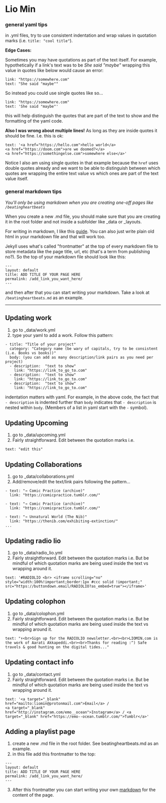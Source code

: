# Lio Min

### general yaml tips
in .yml files, try to use consistent indentation and wrap values in quotation marks (i.e. `title: "cool title"`). 

**Edge Cases:**

Sometimes you may have quotations as part of the text itself. For example, hypothetically if a link's text was to be _She said "maybe"_ wrapping this value in quotes like below would cause an error:

```
link: "https://somewhere.com"
text: "She said "maybe""
```

So instead you could use single quotes like so...

```
link: "https://somewhere.com"
text: 'She said "maybe"'
```
this will help distinguish the quotes that are part of the text to show and the formatting of the yaml code.

**Also I was wrong about multiple lines!** As long as they are inside quotes it should be fine. I.e. this is ok:

```
text: '<a href="https://hello.com">hello world</a>
<a href="https://doom.com">are we doomed?</a>
<a href="https://somethingelse.com">somewhere else</a>'
```
Notice I also am using single quotes in that example because the `href` uses double quotes already and we want to be able to distinguish between which quotes are wrapping the entire text value vs which ones are part of the text value itself.

### general markdown tips

_You'll only be using markdown when you are creating one-off pages like `/beatingheartbeats`_

When you create a new .md file, you should make sure that you are creating it in the root folder and not inside a subfolder like _data or _layouts. 

For writing in markdown, I like this [guide](https://www.markdownguide.org/cheat-sheet/).
You can also just write plain old html in your markdown file and that will work too. 

Jekyll uses what's called "frontmatter" at the top of every markdown file to store metadata like the page title, url, etc (that's a term from publishing no?). So the top of your markdown file should look like this:
```
---
layout: default
title: ADD TITLE OF YOUR PAGE HERE
permalink: /add_link_you_want_here/
---
```

and then after that you can start writing your markdown. Take a look at `/beatingheartbeats.md` as an example. 



----------------------------------------------------------------------
## Updating work

1. go to _data/work.yml
2. type your yaml to add a work. Follow this pattern:

```
- title: "Title of your project"
  category: "Category name (be wary of capitals, try to be consistent (i.e. Books vs books))"
  body: (you can add as many description/link pairs as you need per project)
  - description:  "text to show" 
    link: "https://link_to_go_to.com"
  - description:  "text to show" 
    link: "https://link_to_go_to.com"
  - description:  "text to show" 
    link: "https://link_to_go_to.com"

```
indentation matters with yaml. For example, in the above code, the fact that `- description` is indented further than `body` indicates that `- description` is nested within `body`. (Members of a list in yaml start with the `-` symbol).

## Updating Upcoming

1. go to _data/upcoming.yml
2. Fairly straightforward. Edit between the quotation marks i.e.
```
text: "edit this"
```

## Updating Collaborations

1. go to _data/collaborations.yml
2. Add/remove/edit the text/link pairs following the pattern...
```
- text: "→ Comic Practice (archive)"
  link: "https://comicpractice.tumblr.com/"

- text: "→ Comic Practice (archive)"
  link: "https://comicpractice.tumblr.com/"
  
- text: "→ Unnatural World (The Nib)"
  link: "https://thenib.com/exhibiting-extinction/"
...
```

## Updating radio lio

1. go to _data/radio_lio.yml
2. Fairly straightforward. Edit between the quotation marks i.e. But be mindful of which quotation marks are being used inside the text vs wrapping around it.

```
text: '#RADIOLIO <br> <iframe scrolling="no" style="width:100%!important;border:1px #ccc solid !important;" src="https://buttondown.email/RADIOLIO?as_embed=true"></iframe>'
```

## Updating colophon

1. go to _data/colophon.yml
2. Fairly straightforward. Edit between the quotation marks i.e. But be mindful of which quotation marks are being used inside the text vs wrapping around it.

```
text: "⬆️<br>Sign up for the RADIOLIO newsletter.<br><br>LIOMIN.com is the work of Aarati Akkapeddi.<br><br>Thanks for reading :^) Safe travels & good hunting on the digital tides..."
```

## Updating contact info

1. go to _data/contact.yml
2. Fairly straightforward. Edit between the quotation marks i.e. But be mindful of which quotation marks are being used inside the text vs wrapping around it.

```
text: '<a target="_blank" href="mailto:liomin@protonmail.com">Email</a> / 
<a target="_blank" href="http://instagram.com/emo__ocean">Instagram</a> / <a target="_blank" href="https://emo--ocean.tumblr.com/">Tumblr</a>'
```

## Adding a playlist page

1. create a new .md file in the root folder. See beatingheartbeats.md as an example.
2. in this file add this frontmatter to the top:
```
---
layout: default
title: ADD TITLE OF YOUR PAGE HERE
permalink: /add_link_you_want_here/
---
```
3. After this frontmatter you can start writing your own [markdown]("https://www.markdownguide.org/cheat-sheet/") for the content of the page.


